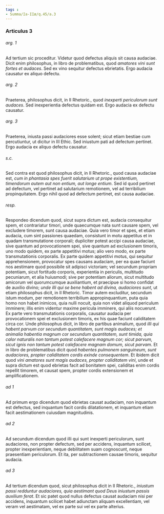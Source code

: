 ```yaml
---
tags : 
- Summa/Ia-IIæ/q.45/a.3
---
```


### Articulus 3

###### arg. 1
Ad tertium sic proceditur. Videtur quod defectus aliquis sit causa audaciae. Dicit enim philosophus, in libro de problematibus, quod *amatores vini sunt fortes et audaces*. Sed ex vino sequitur defectus ebrietatis. Ergo audacia causatur ex aliquo defectu.

###### arg. 2
Praeterea, philosophus dicit, in II Rhetoric., quod *inexperti periculorum sunt audaces*. Sed inexperientia defectus quidam est. Ergo audacia ex defectu causatur.

###### arg. 3
Praeterea, iniusta passi audaciores esse solent; sicut etiam bestiae cum percutiuntur, ut dicitur in III Ethic. Sed iniustum pati ad defectum pertinet. Ergo audacia ex aliquo defectu causatur.

###### s.c.
Sed contra est quod philosophus dicit, in II Rhetoric., quod causa audaciae est, *cum in phantasia spes fuerit salutarium ut prope existentium, timendorum autem aut non entium, aut longe entium*. Sed id quod pertinet ad defectum, vel pertinet ad salutarium remotionem, vel ad terribilium propinquitatem. Ergo nihil quod ad defectum pertinet, est causa audaciae.

###### resp.
Respondeo dicendum quod, sicut supra dictum est, audacia consequitur spem, et contrariatur timori, unde quaecumque nata sunt causare spem, vel excludere timorem, sunt causa audaciae. Quia vero timor et spes, et etiam audacia, cum sint passiones quaedam, consistunt in motu appetitus et in quadam transmutatione corporali; dupliciter potest accipi causa audaciae, sive quantum ad provocationem spei, sive quantum ad exclusionem timoris, uno modo quidem, ex parte appetitivi motus; alio vero modo, ex parte transmutationis corporalis. Ex parte quidem appetitivi motus, qui sequitur apprehensionem, provocatur spes causans audaciam, per ea quae faciunt nos aestimare quod possibile sit adipisci victoriam; vel secundum propriam potentiam, sicut fortitudo corporis, experientia in periculis, multitudo pecuniarum, et alia huiusmodi; sive per potentiam aliorum, sicut multitudo amicorum vel quorumcumque auxiliantium, et praecipue si homo confidat de auxilio divino; *unde illi qui se bene habent ad divina, audaciores sunt*, ut etiam philosophus dicit, in II Rhetoric. Timor autem excluditur, secundum istum modum, per remotionem terribilium appropinquantium, puta quia homo non habet inimicos, quia nulli nocuit, quia non videt aliquod periculum imminere; illis enim videntur maxime pericula imminere, qui aliis nocuerunt. Ex parte vero transmutationis corporalis, causatur audacia per provocationem spei et exclusionem timoris, ex his quae faciunt caliditatem circa cor. Unde philosophus dicit, in libro de partibus animalium, quod *illi qui habent parvum cor secundum quantitatem, sunt magis audaces; et animalia habentia magnum cor secundum quantitatem, sunt timida, quia calor naturalis non tantum potest calefacere magnum cor; sicut parvum, sicut ignis non tantum potest calefacere magnam domum, sicut parvam*. Et in libro de problematibus dicit quod *habentes pulmonem sanguineum, sunt audaciores, propter caliditatem cordis exinde consequentem*. Et ibidem dicit quod *vini amatores sunt magis audaces, propter caliditatem vini*, unde et supra dictum est quod ebrietas facit ad bonitatem spei, caliditas enim cordis repellit timorem, et causat spem, propter cordis extensionem et amplificationem.

###### ad 1
Ad primum ergo dicendum quod ebrietas causat audaciam, non inquantum est defectus, sed inquantum facit cordis dilatationem, et inquantum etiam facit aestimationem cuiusdam magnitudinis.

###### ad 2
Ad secundum dicendum quod illi qui sunt inexperti periculorum, sunt audaciores, non propter defectum, sed per accidens, inquantum scilicet, propter inexperientiam, neque debilitatem suam cognoscunt, neque praesentiam periculorum. Et ita, per subtractionem causae timoris, sequitur audacia.

###### ad 3
Ad tertium dicendum quod, sicut philosophus dicit in II Rhetoric., *iniustum passi redduntur audaciores, quia aestimant quod Deus iniustum passis auxilium ferat*. Et sic patet quod nullus defectus causat audaciam nisi per accidens, inquantum scilicet habet adiunctam aliquam excellentiam, vel veram vel aestimatam, vel ex parte sui vel ex parte alterius.

